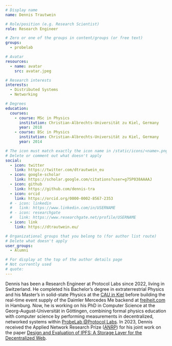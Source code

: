 ```yaml
---
# Display name
name: Dennis Trautwein

# Role/position (e.g. Research Scientist)
role: Research Engineer

# Zero or one of the groups in content/groups (or free text)
groups:
  - probelab

# Avatar
resources:
  - name: avatar
    src: avatar.jpeg

# Research interests
interests:
  - Distributed Systems
  - Networking

# Degrees
education:
  courses:
    - course: MSc in Physics
      institution: Christian-Albrechts-Universität zu Kiel, Germany
      year: 2018
    - course: BSc in Physics
      institution: Christian-Albrechts-Universität zu Kiel, Germany
      year: 2014

# The icon must match exactly the icon name in /static/icons/<name>.png
# Delete or comment out what doesn't apply
social:
  - icon: twitter
    link: https://twitter.com/dtrautwein_eu
  - icon: google-scholar
    link: https://scholar.google.com/citations?user=g75P038AAAAJ
  - icon: github
    link: https://github.com/dennis-tra
  - icon: orcid
    link: https://orcid.org/0000-0002-8567-2353
  # - icon: linkedin
  #   link: https://www.linkedin.com/in/USERNAME
  # - icon: researchgate
  #   link: https://www.researchgate.net/profile/USERNAME
  - icon: link
    link: https://dtrautwein.eu/

# Organizational groups that you belong to (for author list route)
# Delete what doesn't apply
user_groups:
  - Alumni

# For display at the top of the author details page
# Not currently used
# quote:
---
```


Dennis has been a Research Engineer at Protocol Labs since 2022, living in Switzerland. He completed his Bachelor’s degree in extraterrestrial Physics and his Master’s in solid-state Physics at the [CAU in Kiel](https://www.uni-kiel.de/) before building the real-time event supply of the Daimler Mercedes Me backend at [freiheit.com](https://freiheit.com/) in Hamburg. Now, he is working on his PhD in Computer Science at the Georg-August-Universität in Göttingen, combining formal physics education with computer science by performing measurements in decentralized, networked systems within [ProbeLab @Protocol Labs](/groups/probelab/). In 2023, Dennis received the Applied Network Research Prize ([ANRP](https://irtf.org/anrp/)) for his joint work on the paper [Design and Evaluation of IPFS: A Storage Layer for the Decentralized Web](/publications/design-and-evaluation-of-ipfs-a-storage-layer-for-the-decentralized-web/).
